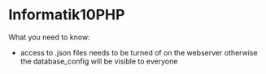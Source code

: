 # Informatik10PHP

What you need to know:
* access to .json files needs to be turned of on the webserver otherwise the database_config will be visible to everyone
